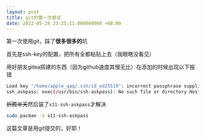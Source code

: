 ```yaml
---
layout: post
title: git的第一次尝试
date: 2022-05-28 23:25:11.000000000 +08:00
--- 
```



第一次使用git，踩了**很多很多的**坑

首先是ssh-key的配置，把所有全都粘贴上去（我眼瞎没看见）

用好朋友gitea搭建的东西（因为github速度其慢无比）在添加的时候出现以下报错

```bash
Load key "/home/apple_qaq/.ssh/id_ed25519": incorrect passphrase supplied to decrypt private key
ssh_askpass: exec(/usr/bin/ssh-askpass): No such file or directory Host key verification failed
```

~~折腾半天~~然后装了`x11-ssh-askpass`才解决

```bash
sudo pacman -S x11-ssh-askpass 
```

这篇文章是用git提交的，好耶！